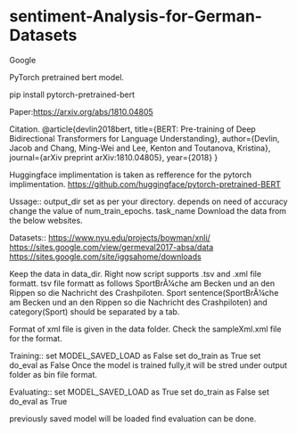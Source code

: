 # sentiment-Analysis-for-German-Datasets
Google


PyTorch pretrained bert model.

pip install pytorch-pretrained-bert



Paper:https://arxiv.org/abs/1810.04805

Citation.
@article{devlin2018bert,
  title={BERT: Pre-training of Deep Bidirectional Transformers for Language Understanding},
  author={Devlin, Jacob and Chang, Ming-Wei and Lee, Kenton and Toutanova, Kristina},
  journal={arXiv preprint arXiv:1810.04805},
  year={2018}
}

Huggingface implimentation is taken as refference for the pytorch implimentation.
https://github.com/huggingface/pytorch-pretrained-BERT


Ussage:: 
output_dir set as per your directory.
depends on need of  accuracy change the value of num_train_epochs.
task_name
Download the data from the below websites.

Datasets:: https://www.nyu.edu/projects/bowman/xnli/
           https://sites.google.com/view/germeval2017-absa/data
           https://sites.google.com/site/iggsahome/downloads
  
           
Keep the data in data_dir. Right now script supports .tsv and .xml file formatt.
tsv file formatt as follows
SportBrÃ¼che am Becken und an den Rippen so die Nachricht des Crashpiloten.	Sport
sentence(SportBrÃ¼che am Becken und an den Rippen so die Nachricht des Crashpiloten) and category(Sport) should be separated by a tab.


Format of xml file is given in the data folder. Check the sampleXml.xml file for the format.

Training:: 
set MODEL_SAVED_LOAD as False 
set do_train as True
set do_eval as False
Once the model is trained fully,it will be stred under output folder as bin file format.

Evaluating::
set MODEL_SAVED_LOAD as True 
set do_train as False
set do_eval as True

previously saved model will be loaded find evaluation can be done.


           
         
           
         


